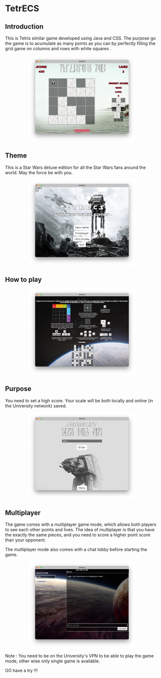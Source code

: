 # TetrECS

## Introduction 

This is Tetris similar game developed using Java and CSS. The purpose go the game is to acumulate as many points as you can by perfectly filling the grid game on columns and rows with white squares .

<p align="center"><img width="350" src="https://github.com/LucianSerbanescu/TetrECS/blob/main/Game%20Screenshots/Screenshot%202023-09-10%20at%205.58.37%20pm.png" alt="distributed_file_storage_system"/></p> 

## Theme

This is a Star Wars deluxe edition for all the Star Wars fans around the world. May the force be with you. 

<p align="center"><img width="350" src="https://github.com/LucianSerbanescu/TetrECS/blob/main/Game%20Screenshots/Screenshot%202023-09-10%20at%205.57.42%20pm.png?raw=true"/></p> 

## How to play

<p align="center"><img width="350" src="https://github.com/LucianSerbanescu/TetrECS/blob/main/Game%20Screenshots/Screenshot%202023-09-10%20at%205.59.48%20pm.png?raw=true"/></p> 

## Purpose

You need to set a high score. Your scale will be both locally and online (in the University network) saved.

<p align="center"><img width="350" src="https://github.com/LucianSerbanescu/TetrECS/blob/main/Game%20Screenshots/Screenshot%202023-09-10%20at%205.59.30%20pm.png?raw=true"/></p> 

## Multiplayer 

The game comes with a multiplayer game mode, which allows both players to see each other points and lives. The idea of multiplayer is that you have the exactly the same pieces, and you need to score a higher point score than your opponent.

The multiplayer mode also comes with a chat lobby before starting the game.

<p align="center"><img width="350" src="https://github.com/LucianSerbanescu/TetrECS/blob/main/Game%20Screenshots/Screenshot%202023-09-10%20at%206.04.27%20pm.png?raw=true"/></p> 

Note : You need to be on the University's VPN to be able to play the game mode, other wise only single game is available.

GO have a try !!!